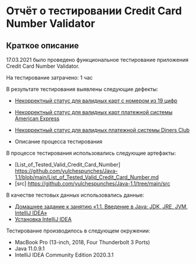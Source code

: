 # Отчёт о тестировании Credit Card Number Validator

## Краткое описание

17.03.2021 было проведено функциональное тестирование приложения Credit Card Number Validator.

На тестирование затрачено: 1 час

В результате тестирования выявлены следующие дефекты:
* [Некорректный статус для валидных карт с номером из 19 цифр](https://github.com/yulchespunches/Java-1.1/issues/1.md)
* [Некорректный статус для валидных карт платежной системы American Express](https://github.com/yulchespunches/Java-1.1/issues/2.md)
* [Некорректный статус для валидных платежной системы Diners Club](https://github.com/yulchespunches/Java-1.1/issues/3##.md)


* Описание процесса тестирования

В процессе тестирования использовались следующие артефакты:
* [List_of_Tested_Valid_Credit_Card_Number] https://github.com/yulchespunches/Java-1.1/blob/main/List_of_Tested_Valid_Credit_Card_Number.md 
* [src] https://github.com/yulchespunches/Java-1.1/tree/main/src

В качестве тестовых данных использовались данные:
* [Домашнее задание к занятию «1.1. Введение в Java: JDK, JRE, JVM, IntelliJ IDEA»](https://github.com/netology-code/javaqa-homeworks/tree/master/intro)
* [Установка IntelliJ IDEA](https://github.com/netology-code/javaqa-homeworks/blob/master/intro/idea.md)


Тестирование производилось в следующем окружении:
* MacBook Pro (13-inch, 2018, Four Thunderbolt 3 Ports)
* Java 11.0.9.1
* IntelliJ IDEA Community Edition 2020.3.1
